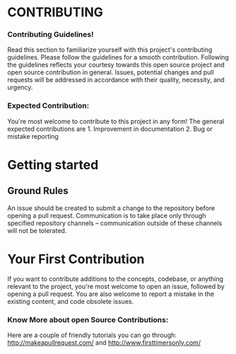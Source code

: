 # CONTRIBUTING

### Contributing Guidelines!

Read this section to familiarize yourself with this project's contributing guidelines. Please follow the guidelines for a smooth contribution. Following the guidelines reflects your courtesy towards this open source project and open source contribution in general. Issues, potential changes and pull requests will be addressed in accordance with their quality, necessity, and urgency.

### Expected Contribution:

You're most welcome to contribute to this project in any form! The general expected contributions are 1. Improvement in documentation 2. Bug or mistake reporting

# Getting started

## Ground Rules

An issue should be created to submit a change to the repository before opening a pull request. Communication is to take place only through specified repository channels – communication outside of these channels will not be tolerated.

# Your First Contribution

If you want to contribute additions to the concepts, codebase, or anything relevant to the project, you're most welcome to open an issue, followed by opening a pull request. You are also welcome to report a mistake in the existing content, and code obsolete issues.

### Know More about open Source Contributions:

Here are a couple of friendly tutorials you can go through: http://makeapullrequest.com/ and http://www.firsttimersonly.com/
